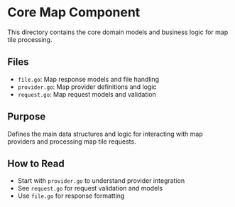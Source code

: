 # Core Map Component

This directory contains the core domain models and business logic for map tile processing.

## Files
- `file.go`: Map response models and file handling
- `provider.go`: Map provider definitions and logic
- `request.go`: Map request models and validation

## Purpose
Defines the main data structures and logic for interacting with map providers and processing map tile requests.

## How to Read
- Start with `provider.go` to understand provider integration
- See `request.go` for request validation and models
- Use `file.go` for response formatting
